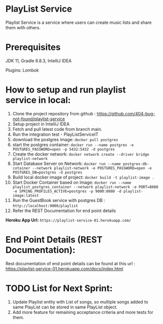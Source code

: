 # **PlayList Service**

Playlist Service is a service where users can create music lists and share them with others.

# **Prerequisites**

JDK 11,
Gradle 6.8.3,
IntelliJ IDEA

Plugins: Lombok

# **How to setup and run playlist service in local:**

1. Clone the project repository from github : https://github.com/404-bug-not-found/playlist-service
2. Setup project in IntelliJ IDEA
3. Fetch and pull latest code from branch main.
4. Run the integration test - PlayListServiceIT
5. download the postgres image: `docker pull postgres`
6. start the postgres container: `docker run --name postgres -e POSTGRES_PASSWORD=open -p 5432:5432 -d postgres`
7. Create the docker network: `docker network create --driver bridge playlist-network`
8. Start Database Server on Network: `docker run --name postgres-db-cotainer --network playlist-network -e POSTGRES_PASSWORD=open -e POSTGRES_DB=postgres -d postgres`
9. Build local docker image of project: `docker build -t playlist-image .`
10. Start Docker Container based on Image: `docker run --name playlist_postgres_container --network playlist-network -e PORT=8080 -e SPRING_PROFILES_ACTIVE=postgres -p 9000:8080 -d playlist-image:latest`
11. Run the GuestBook service with postgres DB : `http://localhost:9000/playlist`
12. Refer the REST Documentation for end point details
    

**Heroku App Url:** `https://playlist-service-01.herokuapp.com/`

# **End Point Details (REST Documentation):**

Rest documentation of end point details can be found at this url : https://playlist-service-01.herokuapp.com/docs/index.html

# **TODO List for Next Sprint:**

1. Update Playlist entity with List<String> of songs, so multiple songs added to same PlayList can be stored in same PlayList object.
2. Add more feature for remaining acceptance criteria and more tests for them.